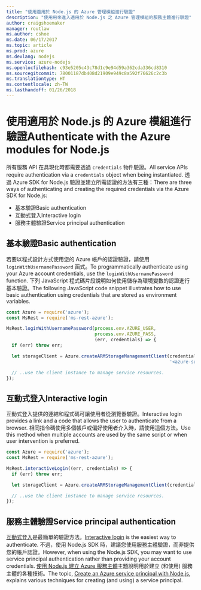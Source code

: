 ```yaml
---
title: "使用適用於 Node.js 的 Azure 管理模組進行驗證"
description: "使用用來進入適用於 Node.js 之 Azure 管理模組的服務主體進行驗證"
author: craigshoemaker
manager: routlaw
ms.author: cshoe
ms.date: 06/17/2017
ms.topic: article
ms.prod: azure
ms.devlang: nodejs
ms.service: azure-nodejs
ms.openlocfilehash: c93e5205c43c78d1c9e94d59a362cda336cd8310
ms.sourcegitcommit: 78001187db408d21909e949c8a592f76626c2c3b
ms.translationtype: HT
ms.contentlocale: zh-TW
ms.lasthandoff: 01/26/2018
---
```

# <a name="authenticate-with-the-azure-modules-for-nodejs"></a><span data-ttu-id="4d0df-103">使用適用於 Node.js 的 Azure 模組進行驗證</span><span class="sxs-lookup"><span data-stu-id="4d0df-103">Authenticate with the Azure modules for Node.js</span></span> 

<span data-ttu-id="4d0df-104">所有服務 API 在具現化時都需要透過 `credentials` 物件驗證。</span><span class="sxs-lookup"><span data-stu-id="4d0df-104">All service APIs require authentication via a `credentials` object when being instantiated.</span></span> <span data-ttu-id="4d0df-105">透過 Azure SDK for Node.js 驗證並建立所需認證的方法有三種：</span><span class="sxs-lookup"><span data-stu-id="4d0df-105">There are three ways of authenticating and creating the required credentials via the Azure SDK for Node.js:</span></span> 

- <span data-ttu-id="4d0df-106">基本驗證</span><span class="sxs-lookup"><span data-stu-id="4d0df-106">Basic authentication</span></span>
- <span data-ttu-id="4d0df-107">互動式登入</span><span class="sxs-lookup"><span data-stu-id="4d0df-107">Interactive login</span></span>
- <span data-ttu-id="4d0df-108">服務主體驗證</span><span class="sxs-lookup"><span data-stu-id="4d0df-108">Service principal authentication</span></span>

## <a name="basic-authentication"></a><span data-ttu-id="4d0df-109">基本驗證</span><span class="sxs-lookup"><span data-stu-id="4d0df-109">Basic authentication</span></span>

<span data-ttu-id="4d0df-110">若要以程式設計方式使用您的 Azure 帳戶的認證驗證，請使用 `loginWithUsernamePassword` 函式。</span><span class="sxs-lookup"><span data-stu-id="4d0df-110">To programmatically authenticate using your Azure account credentials, use the `loginWithUsernamePassword` function.</span></span> <span data-ttu-id="4d0df-111">下列 JavaScript 程式碼片段說明如何使用儲存為環境變數的認證進行基本驗證。</span><span class="sxs-lookup"><span data-stu-id="4d0df-111">The following JavaScript code snippet illustrates how to use basic authentication using credentials that are stored as environment variables.</span></span> 

```javascript
const Azure = require('azure');
const MsRest = require('ms-rest-azure');

MsRest.loginWithUsernamePassword(process.env.AZURE_USER, 
                                 process.env.AZURE_PASS, 
                                 (err, credentials) => {
  if (err) throw err;

  let storageClient = Azure.createARMStorageManagementClient(credentials, 
                                                             '<azure-subscription-id>');

  // ..use the client instance to manage service resources.
});
```

## <a name="interactive-login"></a><span data-ttu-id="4d0df-112">互動式登入</span><span class="sxs-lookup"><span data-stu-id="4d0df-112">Interactive login</span></span>

<span data-ttu-id="4d0df-113">互動式登入提供的連結和程式碼可讓使用者從瀏覽器驗證。</span><span class="sxs-lookup"><span data-stu-id="4d0df-113">Interactive login provides a link and a code that allows the user to authenticate from a browser.</span></span> <span data-ttu-id="4d0df-114">相同指令碼使用多個帳戶或偏好使用者介入時，請使用這個方法。</span><span class="sxs-lookup"><span data-stu-id="4d0df-114">Use this method when multiple accounts are used by the same script or when user intervention is preferred.</span></span>

```javascript
const Azure = require('azure');
const MsRest = require('ms-rest-azure');

MsRest.interactiveLogin((err, credentials) => {
  if (err) throw err;

  let storageClient = Azure.createARMStorageManagementClient(credentials, '<azure-subscription-id>');

  // ..use the client instance to manage service resources.
});
```

## <a name="service-principal-authentication"></a><span data-ttu-id="4d0df-115">服務主體驗證</span><span class="sxs-lookup"><span data-stu-id="4d0df-115">Service principal authentication</span></span>

<span data-ttu-id="4d0df-116">[互動式登入](#interactive-login)是最簡單的驗證方法。</span><span class="sxs-lookup"><span data-stu-id="4d0df-116">[Interactive login](#interactive-login) is the easiest way to authenticate.</span></span> <span data-ttu-id="4d0df-117">不過，使用 Node.js SDK 時，建議您使用服務主體驗證，而非提供您的帳戶認證。</span><span class="sxs-lookup"><span data-stu-id="4d0df-117">However, when using the Node.js SDK, you may want to use service principal authentication rather than providing your account credentials.</span></span> <span data-ttu-id="4d0df-118">[使用 Node.js 建立 Azure 服務主體](./node-sdk-azure-authenticate-principal.md)主題說明用於建立 (和使用) 服務主體的各種技術。</span><span class="sxs-lookup"><span data-stu-id="4d0df-118">The topic, [Create an Azure service principal with Node.js](./node-sdk-azure-authenticate-principal.md), explains various techniques for creating (and using) a service principal.</span></span> 